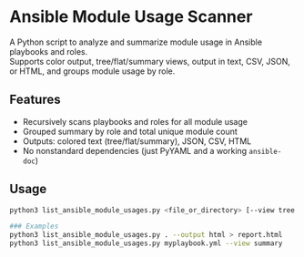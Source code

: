 # Ansible Module Usage Scanner

A Python script to analyze and summarize module usage in Ansible playbooks and roles.  
Supports color output, tree/flat/summary views, output in text, CSV, JSON, or HTML, and groups module usage by role.

## Features

- Recursively scans playbooks and roles for all module usage
- Grouped summary by role and total unique module count
- Outputs: colored text (tree/flat/summary), JSON, CSV, HTML
- No nonstandard dependencies (just PyYAML and a working `ansible-doc`)

## Usage

```bash
python3 list_ansible_module_usages.py <file_or_directory> [--view tree|flat|summary] [--output text|json|csv|html]

### Examples
python3 list_ansible_module_usages.py . --output html > report.html
python3 list_ansible_module_usages.py myplaybook.yml --view summary
